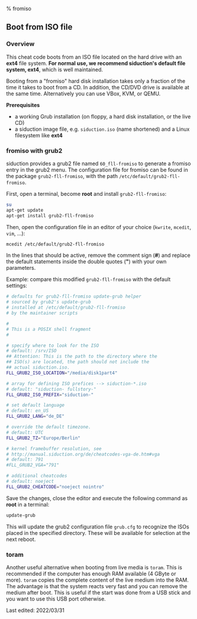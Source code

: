 % fromiso

## Boot from ISO file

### Overview

This cheat code boots from an ISO file located on the hard drive with an **ext4** file system. **For normal use, we recommend siduction's default file system, ext4**, which is well maintained.
 
Booting from a "fromiso" hard disk installation takes only a fraction of the time it takes to boot from a CD. In addition, the CD/DVD drive is available at the same time. Alternatively you can use VBox, KVM, or QEMU.

**Prerequisites**

* a working Grub installation (on floppy, a hard disk installation, or the live CD)
* a siduction image file, e.g. `siduction.iso` (name shortened) and a Linux filesystem like **ext4**

### fromiso with grub2

siduction provides a grub2 file named `60_fll-fromiso` to generate a fromiso entry in the grub2 menu. The configuration file for fromiso can be found in the package `grub2-fll-fromiso`, with the path `/etc/default/grub2-fll-fromiso`.

 First, open a terminal, become **root** and install `grub2-fll-fromiso`:

~~~sh
su
apt-get update
apt-get install grub2-fll-fromiso
~~~

Then, open the configuration file in an editor of your choice (`kwrite`, `mcedit`, `vim`, ...):

~~~sh
mcedit /etc/default/grub2-fll-fromiso
~~~

In the lines that should be active, remove the comment sign (**#**) and replace the default statements inside the double quotes (**"**) with your own parameters. 

Example: compare this modified `grub2-fll-fromiso` with the default settings:

~~~sh
# defaults for grub2-fll-fromiso update-grub helper
# sourced by grub2's update-grub
# installed at /etc/default/grub2-fll-fromiso
# by the maintainer scripts

#
# This is a POSIX shell fragment
#

# specify where to look for the ISO
# default: /srv/ISO
## Attention: This is the path to the directory where the
## ISO(s) are located, the path should not include the
## actual siduction.iso.
FLL_GRUB2_ISO_LOCATION="/media/disk1part4"

# array for defining ISO prefices --> siduction-*.iso
# default: "siduction- fullstory-"
FLL_GRUB2_ISO_PREFIX="siduction-"

# set default language
# default: en_US
FLL_GRUB2_LANG="de_DE"

# override the default timezone.
# default: UTC
FLL_GRUB2_TZ="Europe/Berlin" 

# kernel framebuffer resolution, see
# http://manual.siduction.org/de/cheatcodes-vga-de.htm#vga
# default: 791
#FLL_GRUB2_VGA="791"

# additional cheatcodes
# default: noeject
FLL_GRUB2_CHEATCODE="noeject nointro" 
~~~

Save the changes, close the editor and execute the following command as **root** in a terminal:

~~~sh
update-grub
~~~

This will update the grub2 configuration file `grub.cfg` to recognize the ISOs placed in the specified directory. These will be available for selection at the next reboot.

### toram

Another useful alternative when booting from live media is `toram`. This is recommended if the computer has enough 
RAM available (4 GByte or more). `toram` copies the complete content of the live medium into the RAM. The advantage is that the system reacts very fast and you can remove the medium after boot. This is useful if the start was done from a USB stick and you want to use this USB port otherwise.

<div id="rev">Last edited: 2022/03/31</div>
